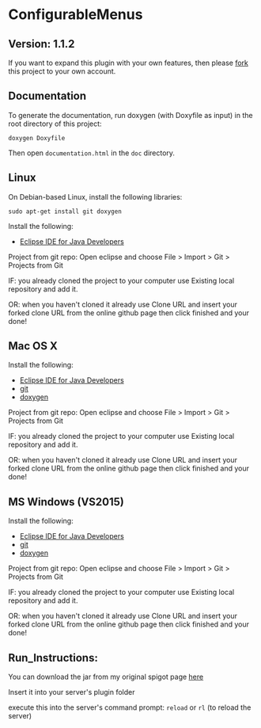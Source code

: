 ConfigurableMenus
========================

Version: 1.1.2
------------

If you want to expand this plugin with your own features, then please [fork](https://help.github.com/articles/fork-a-repo/) this project to your own account.

Documentation
-------------

To generate the documentation, run doxygen (with Doxyfile as input) in the root directory of this project:

	doxygen Doxyfile

Then open `documentation.html` in the `doc` directory.


Linux
-----

On Debian-based Linux, install the following libraries:

	sudo apt-get install git doxygen

Install the following:

- [Eclipse IDE for Java Developers](http://www.eclipse.org/downloads/packages/eclipse-ide-java-developers/oxygen2)

Project from git repo:
Open eclipse and choose File > Import > Git > Projects from Git

IF: you already cloned the project to your computer use Existing local repository and add it.

OR: when you haven't cloned it already use Clone URL and insert your forked clone URL from the online github page then click finished and your done!


Mac OS X
--------

Install the following:

- [Eclipse IDE for Java Developers](http://www.eclipse.org/downloads/packages/eclipse-ide-java-developers/oxygen2)
- [git](https://git-scm.com/downloads)
- [doxygen](http://www.stack.nl/~dimitri/doxygen/download.html#srcbin)

Project from git repo:
Open eclipse and choose File > Import > Git > Projects from Git

IF: you already cloned the project to your computer use Existing local repository and add it.

OR: when you haven't cloned it already use Clone URL and insert your forked clone URL from the online github page then click finished and your done!


MS Windows (VS2015)
-------------------

Install the following:

- [Eclipse IDE for Java Developers](http://www.eclipse.org/downloads/packages/eclipse-ide-java-developers/oxygen2)
- [git](https://git-scm.com/downloads)
- [doxygen](http://www.stack.nl/~dimitri/doxygen/download.html#srcbin)

Project from git repo:
Open eclipse and choose File > Import > Git > Projects from Git

IF: you already cloned the project to your computer use Existing local repository and add it.

OR: when you haven't cloned it already use Clone URL and insert your forked clone URL from the online github page then click finished and your done!


Run_Instructions:
-----------------

You can download the jar from my original spigot page [here](https://www.spigotmc.org/resources/configurablemenus.53083/)

Insert it into your server's plugin folder

execute this into the server's command prompt: `reload` or `rl` (to reload the server)